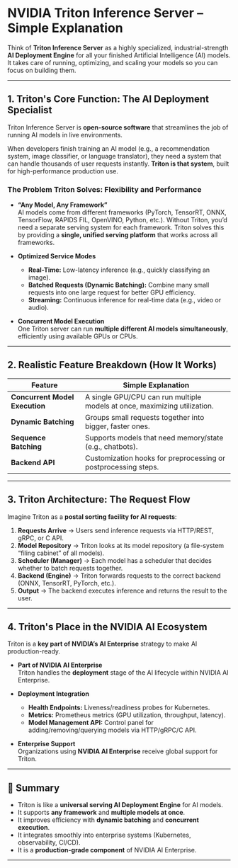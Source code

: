 # NVIDIA Triton Inference Server – Simple Explanation

Think of **Triton Inference Server** as a highly specialized, industrial-strength **AI Deployment Engine** for all your finished Artificial Intelligence (AI) models.  
It takes care of running, optimizing, and scaling your models so you can focus on building them.

---

## 1. Triton's Core Function: The AI Deployment Specialist

Triton Inference Server is **open-source software** that streamlines the job of running AI models in live environments.

When developers finish training an AI model (e.g., a recommendation system, image classifier, or language translator), they need a system that can handle thousands of user requests instantly. **Triton is that system**, built for high-performance production use.

### The Problem Triton Solves: Flexibility and Performance
- **“Any Model, Any Framework”**  
  AI models come from different frameworks (PyTorch, TensorRT, ONNX, TensorFlow, RAPIDS FIL, OpenVINO, Python, etc.). Without Triton, you’d need a separate serving system for each framework. Triton solves this by providing a **single, unified serving platform** that works across all frameworks.
  
- **Optimized Service Modes**  
  - **Real-Time:** Low-latency inference (e.g., quickly classifying an image).  
  - **Batched Requests (Dynamic Batching):** Combine many small requests into one large request for better GPU efficiency.  
  - **Streaming:** Continuous inference for real-time data (e.g., video or audio).

- **Concurrent Model Execution**  
  One Triton server can run **multiple different AI models simultaneously**, efficiently using available GPUs or CPUs.

---

## 2. Realistic Feature Breakdown (How It Works)

| Feature | Simple Explanation |
|---------|---------------------|
| **Concurrent Model Execution** | A single GPU/CPU can run multiple models at once, maximizing utilization. |
| **Dynamic Batching** | Groups small requests together into bigger, faster ones. |
| **Sequence Batching** | Supports models that need memory/state (e.g., chatbots). |
| **Backend API** | Customization hooks for preprocessing or postprocessing steps. |

---

## 3. Triton Architecture: The Request Flow

Imagine Triton as a **postal sorting facility for AI requests**:

1. **Requests Arrive** → Users send inference requests via HTTP/REST, gRPC, or C API.  
2. **Model Repository** → Triton looks at its model repository (a file-system “filing cabinet” of all models).  
3. **Scheduler (Manager)** → Each model has a scheduler that decides whether to batch requests together.  
4. **Backend (Engine)** → Triton forwards requests to the correct backend (ONNX, TensorRT, PyTorch, etc.).  
5. **Output** → The backend executes inference and returns the result to the user.

---

## 4. Triton's Place in the NVIDIA AI Ecosystem

Triton is a **key part of NVIDIA’s AI Enterprise** strategy to make AI production-ready.

- **Part of NVIDIA AI Enterprise**  
  Triton handles the **deployment** stage of the AI lifecycle within NVIDIA AI Enterprise.

- **Deployment Integration**  
  - **Health Endpoints:** Liveness/readiness probes for Kubernetes.  
  - **Metrics:** Prometheus metrics (GPU utilization, throughput, latency).  
  - **Model Management API:** Control panel for adding/removing/querying models via HTTP/gRPC/C API.

- **Enterprise Support**  
  Organizations using **NVIDIA AI Enterprise** receive global support for Triton.

---

## 📌 Summary

- Triton is like a **universal serving AI Deployment Engine** for AI models.  
- It supports **any framework** and **multiple models at once**.  
- It improves efficiency with **dynamic batching** and **concurrent execution**.  
- It integrates smoothly into enterprise systems (Kubernetes, observability, CI/CD).  
- It is a **production-grade component** of NVIDIA AI Enterprise.

---
